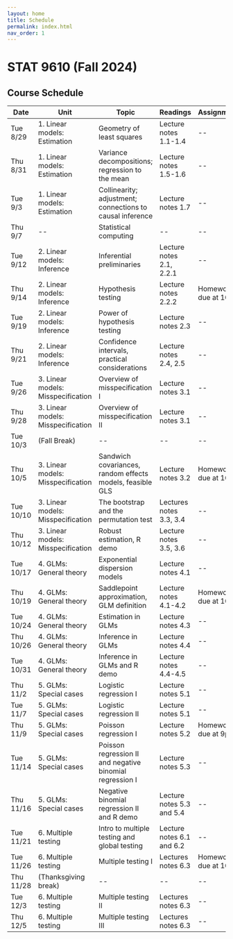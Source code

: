 ```yaml
---
layout: home
title: Schedule
permalink: index.html
nav_order: 1
---
```


# STAT 9610 (Fall 2024)

## Course Schedule

| Date | Unit | Topic | Readings | Assignments |
|------|------|-------|----------|-------------|
| Tue 8/29 | 1. Linear models: Estimation | Geometry of least squares | Lecture notes 1.1-1.4 | -- |
| Thu 8/31 | 1. Linear models: Estimation | Variance decompositions; regression to the mean | Lecture notes 1.5-1.6 | -- |
| Tue 9/3 | 1. Linear models: Estimation | Collinearity; adjustment; connections to causal inference | Lecture notes 1.7 | -- |
| Thu 9/7 | -- | Statistical computing | -- | -- |
| Tue 9/12 | 2. Linear models: Inference | Inferential preliminaries | Lecture notes 2.1, 2.2.1 | -- |
| Thu 9/14 | 2. Linear models: Inference | Hypothesis testing | Lecture notes 2.2.2 | Homework 1 due at 10am |
| Tue 9/19 | 2. Linear models: Inference | Power of hypothesis testing | Lecture notes 2.3 | -- |
| Thu 9/21 | 2. Linear models: Inference | Confidence intervals, practical considerations | Lecture notes 2.4, 2.5 | -- |
| Tue 9/26 | 3. Linear models: Misspecification | Overview of misspecification I | Lecture notes 3.1 | -- |
| Thu 9/28 | 3. Linear models: Misspecification | Overview of misspecification II | Lecture notes 3.1 | -- |
| Tue 10/3 | (Fall Break) | -- | -- | -- |
| Thu 10/5 | 3. Linear models: Misspecification | Sandwich covariances, random effects models, feasible GLS | Lecture notes 3.2 | Homework 2 due at 10am |
| Tue 10/10 | 3. Linear models: Misspecification | The bootstrap and the permutation test | Lectures notes 3.3, 3.4 | -- |
| Thu 10/12 | 3. Linear models: Misspecification | Robust estimation, R demo | Lecture notes 3.5, 3.6 | -- |
| Tue 10/17 | 4. GLMs: General theory | Exponential dispersion models | Lecture notes 4.1 | -- |
| Thu 10/19 | 4. GLMs: General theory | Saddlepoint approximation, GLM definition | Lecture notes 4.1-4.2 | Homework 3 due at 10am |
| Tue 10/24 | 4. GLMs: General theory | Estimation in GLMs | Lecture notes 4.3 | -- |
| Thu 10/26 | 4. GLMs: General theory | Inference in GLMs | Lecture notes 4.4 | -- |
| Tue 10/31 | 4. GLMs: General theory | Inference in GLMs and R demo | Lecture notes 4.4-4.5 | -- |
| Thu 11/2 | 5. GLMs: Special cases | Logistic regression I | Lecture notes 5.1 | -- |
| Tue 11/7 | 5. GLMs: Special cases | Logistic regression II | Lecture notes 5.1 | -- |
| Thu 11/9 | 5. GLMs: Special cases | Poisson regression I | Lecture notes 5.2 | Homework 4 due at 9pm |
| Tue 11/14 | 5. GLMs: Special cases | Poisson regression II and negative binomial regression I | Lecture notes 5.3 | -- |
| Thu 11/16 | 5. GLMs: Special cases | Negative binomial regression II and R demo | Lecture notes 5.3 and 5.4 | -- |
| Tue 11/21 | 6. Multiple testing | Intro to multiple testing and global testing | Lecture notes 6.1 and 6.2 | -- |
| Tue 11/26 | 6. Multiple testing | Multiple testing I | Lectures notes 6.3 | Homework 5 due at 10am |
| Thu 11/28 | (Thanksgiving break) | -- | -- | -- |
| Tue 12/3 | 6. Multiple testing | Multiple testing II | Lectures notes 6.3 | -- |
| Thu 12/5 | 6. Multiple testing | Multiple testing III | Lectures notes 6.3 | -- |
